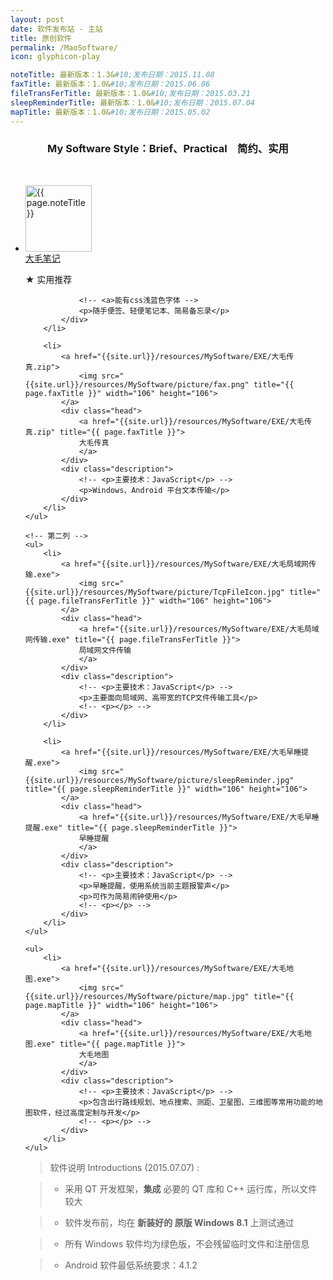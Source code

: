```yaml
---
layout: post
date: 软件发布站 - 主站
title: 原创软件
permalink: /MaoSoftware/
icon: glyphicon-play

noteTitle: 最新版本：1.3&#10;发布日期：2015.11.08
faxTitle: 最新版本：1.0&#10;发布日期：2015.06.06
fileTransFerTitle: 最新版本：1.0&#10;发布日期：2015.03.21
sleepReminderTitle: 最新版本：1.0&#10;发布日期：2015.07.04
mapTitle: 最新版本：1.0&#10;发布日期：2015.05.02
---
```

<!-- <br /> -->
<h3 style=" text-align:center;">My Software Style：Brief、Practical　简约、实用</h3>
<br />

<div id="fall">
	<!-- 第一列 -->
	<ul>
		<li>
			<a href="{{site.url}}/resources/MySoftware/EXE/大毛笔记.exe">
				<img src="{{site.url}}/resources/MySoftware/picture/note.png" title="{{ page.noteTitle }}" width="106" height="106">
			</a>
			<div class="head">
				<a href="{{site.url}}/resources/MySoftware/EXE/大毛笔记.exe" title="{{ page.noteTitle }}">
				大毛笔记
				</a>
			</div>
			<div class="description">
				<p >★ 实用推荐</p>

				<!-- <a>能有css浅蓝色字体 -->
				<p>随手便签、轻便笔记本、简易备忘录</p>
			</div>
		</li>	

		<li>
			<a href="{{site.url}}/resources/MySoftware/EXE/大毛传真.zip">
				<img src="{{site.url}}/resources/MySoftware/picture/fax.png" title="{{ page.faxTitle }}" width="106" height="106">
			</a>
			<div class="head">
				<a href="{{site.url}}/resources/MySoftware/EXE/大毛传真.zip" title="{{ page.faxTitle }}">
				大毛传真
				</a>
			</div>
			<div class="description">
				<!-- <p>主要技术：JavaScript</p> -->
				<p>Windows、Android 平台文本传输</p>
			</div>
		</li>	
	</ul>

	<!-- 第二列 -->
	<ul>
		<li>
			<a href="{{site.url}}/resources/MySoftware/EXE/大毛局域网传输.exe">
				<img src="{{site.url}}/resources/MySoftware/picture/TcpFileIcon.jpg" title="{{ page.fileTransFerTitle }}" width="106" height="106">
			</a>
			<div class="head">
				<a href="{{site.url}}/resources/MySoftware/EXE/大毛局域网传输.exe" title="{{ page.fileTransFerTitle }}">
				局域网文件传输
				</a>
			</div>
			<div class="description">
				<!-- <p>主要技术：JavaScript</p> -->
				<p>主要面向局域网、高带宽的TCP文件传输工具</p>
				<!-- <p></p> -->
			</div>
		</li>	

		<li>
			<a href="{{site.url}}/resources/MySoftware/EXE/大毛早睡提醒.exe">
				<img src="{{site.url}}/resources/MySoftware/picture/sleepReminder.jpg" title="{{ page.sleepReminderTitle }}" width="106" height="106">
			</a>
			<div class="head">
				<a href="{{site.url}}/resources/MySoftware/EXE/大毛早睡提醒.exe" title="{{ page.sleepReminderTitle }}">
				早睡提醒
				</a>
			</div>
			<div class="description">
				<!-- <p>主要技术：JavaScript</p> -->
				<p>早睡提醒，使用系统当前主题报警声</p>
				<p>可作为简易闹钟使用</p>
				<!-- <p></p> -->
			</div>
		</li>		
	</ul>


<!-- 第三列 -->
	<ul>
		<li>
			<a href="{{site.url}}/resources/MySoftware/EXE/大毛地图.exe">
				<img src="{{site.url}}/resources/MySoftware/picture/map.jpg" title="{{ page.mapTitle }}" width="106" height="106">
			</a>
			<div class="head">
				<a href="{{site.url}}/resources/MySoftware/EXE/大毛地图.exe" title="{{ page.mapTitle }}">
				大毛地图
				</a>
			</div>
			<div class="description">
				<!-- <p>主要技术：JavaScript</p> -->
				<p>包含出行路线规划、地点搜索、测距、卫星图、三维图等常用功能的地图软件，经过高度定制与开发</p>
				<!-- <p></p> -->
			</div>
		</li>		
	</ul>
</div>





> 软件说明 Introductions (2015.07.07) :

> * 采用 QT 开发框架，**集成** 必要的 QT 库和 C++ 运行库，所以文件较大

> * 软件发布前，均在 **新装好的 原版 Windows 8.1** 上测试通过

> * 所有 Windows 软件均为绿色版，不会残留临时文件和注册信息

> * Android 软件最低系统要求：4.1.2